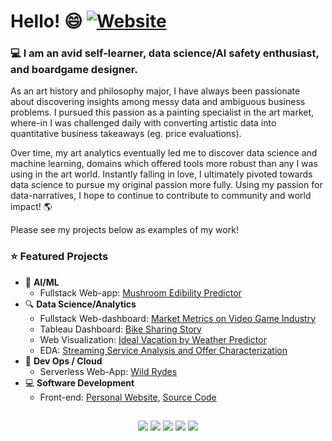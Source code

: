 # Hello! 😄 [![Website](https://img.shields.io/badge/My-Website-blue?style=flat-square&logo=appveyor)](https://cdenq.github.io/)

### 💻 I am an avid self-learner, data science/AI safety enthusiast, and boardgame designer.

As an art history and philosophy major, I have always been passionate about discovering insights among messy data and ambiguous business problems. I pursued this passion as a painting specialist in the art market, where-in I was challenged daily with converting artistic data into quantitative business takeaways (eg. price evaluations).

Over time, my art analytics eventually led me to discover data science and machine learning, domains which offered tools more robust than any I was using in the art world. Instantly falling in love, I ultimately pivoted towards data science to pursue my original passion more fully. Using my passion for data-narratives, I hope to continue to contribute to community and world impact! 🌎

Please see my projects below as examples of my work!

### ⭐ **Featured Projects**

- 🧠 **AI/ML**
    - Fullstack Web-app: [Mushroom Edibility Predictor](https://github.com/cdenq/mushroom-edibility-predictor)
- 🔍 **Data Science/Analytics**
    - Fullstack Web-dashboard: [Market Metrics on Video Game Industry](https://github.com/cdenq/web-dashboard-of-video-game-industry)
    - Tableau Dashboard: [Bike Sharing Story](https://github.com/cdenq/bike-sharing-tableau-dashboard)
    - Web Visualization: [Ideal Vacation by Weather Predictor](https://github.com/cdenq/ideal-vacation-by-weather-predictor)
    - EDA: [Streaming Service Analysis and Offer Characterization](https://github.com/cdenq/streaming-service-analysis-and-offer-characterization)
- 🥞 **Dev Ops / Cloud**
    - Serverless Web-App: [Wild Rydes](https://github.com/cdenq/wild-rydes-server-less-web-app) 
- 💻 **Software Development**
    - Front-end: [Personal Website](https://cdenq.github.io/), [Source Code](https://github.com/cdenq/cdenq.github.io)


##
<p align="center" width="100%">
  <a href="https://www.linkedin.com/in/christopherdenq/"><img src="https://img.shields.io/badge/linkedin-%230077B5.svg?&style=for-the-badge&logo=linkedin&logoColor=white"></a>
  <a href="https://github.com/cdenq"><img src="https://img.shields.io/badge/-Github-333?style=for-the-badge&logo=GitHub&logoColor=white"></a>
  <a href="mailto:christopherdenq@gmail.com"><img src="https://img.shields.io/badge/-Gmail-c14438?style=for-the-badge&logo=Gmail&logoColor=white"></a>
  <a href="https://cdenq.github.io/"><img src="https://img.shields.io/badge/website-343434?style=for-the-badge&logo=About.me&logoColor=white"></a>
  <a href="https://discordapp.com/users/122537517835616257"><img src="https://img.shields.io/badge/Discord-7289DA?style=for-the-badge&logo=discord&logoColor=white">
</p>
